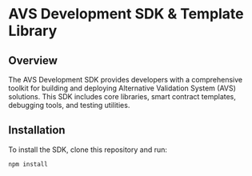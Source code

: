 # AVS Development SDK & Template Library

## Overview

The AVS Development SDK provides developers with a comprehensive toolkit for building and deploying Alternative Validation System (AVS) solutions. This SDK includes core libraries, smart contract templates, debugging tools, and testing utilities.

## Installation

To install the SDK, clone this repository and run:

```bash
npm install
